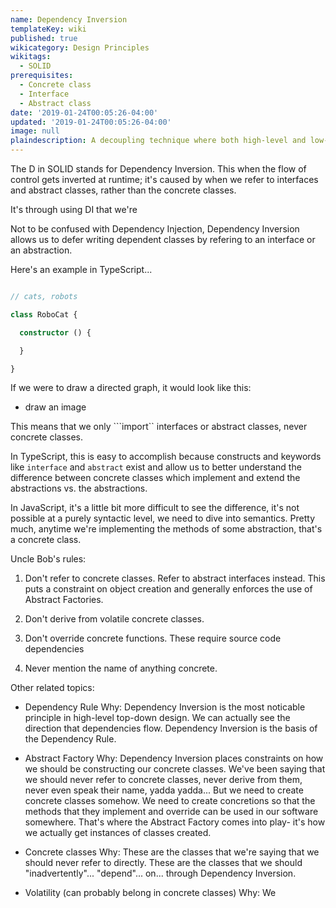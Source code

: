 ```yaml
---
name: Dependency Inversion
templateKey: wiki
published: true
wikicategory: Design Principles
wikitags:
  - SOLID
prerequisites:
  - Concrete class
  - Interface
  - Abstract class
date: '2019-01-24T00:05:26-04:00'
updated: '2019-01-24T00:05:26-04:00'
image: null
plaindescription: A decoupling technique where both high-level and low-level classes depend on the same abstraction, and the dependency relationship gets inverted.
---
```


The D in SOLID stands for Dependency Inversion. This when the flow of control gets inverted at
runtime; it's caused by when we refer to interfaces and abstract classes, rather than the concrete classes.

It's through using DI that we're

Not to be confused with Dependency Injection, Dependency Inversion allows us to defer writing dependent classes by refering to an interface or an abstraction.

Here's an example in TypeScript...

```typescript

// cats, robots

class RoboCat {

  constructor () {

  }

}

```

If we were to draw a directed graph, it would look like this:
- draw an image

This means that we only ```import`` interfaces or abstract classes, never concrete classes. 

In TypeScript, this is easy to accomplish because constructs and keywords like ```interface``` and ```abstract``` exist and allow us to better understand the difference between concrete classes which implement and extend the abstractions vs. the abstractions. 

In JavaScript, it's a little bit more difficult to see the difference, it's not possible at a purely syntactic level, we need to dive into semantics. Pretty much, anytime we're implementing the methods of some abstraction, that's a concrete class.

Uncle Bob's rules:
1. Don't refer to concrete classes. Refer to abstract interfaces instead. This puts a constraint on object creation and generally enforces the use of Abstract Factories.

2. Don't derive from volatile concrete classes. 

3. Don't override concrete functions. These require source code dependencies

4. Never mention the name of anything concrete.

Other related topics:
- Dependency Rule
Why: Dependency Inversion is the most noticable principle in high-level top-down design. We can actually see the direction that dependencies flow. Dependency Inversion is the basis of the Dependency Rule.

- Abstract Factory 
Why: Dependency Inversion places constraints on how we should be constructing our concrete classes. We've been saying that we should never refer to concrete classes, never derive from them, never even speak their name, yadda yadda... But we need to create concrete classes somehow. We need to create concretions so that the methods that they implement and override can be used in our software somewhere. That's where the Abstract Factory comes into play- it's how we actually get instances of classes created.

- Concrete classes
Why: These are the classes that we're saying that we should never refer to directly. These are the classes that we should "inadvertently"... "depend"... on... through  Dependency Inversion. 

- Volatility (can probably belong in concrete classes)
Why: We 
